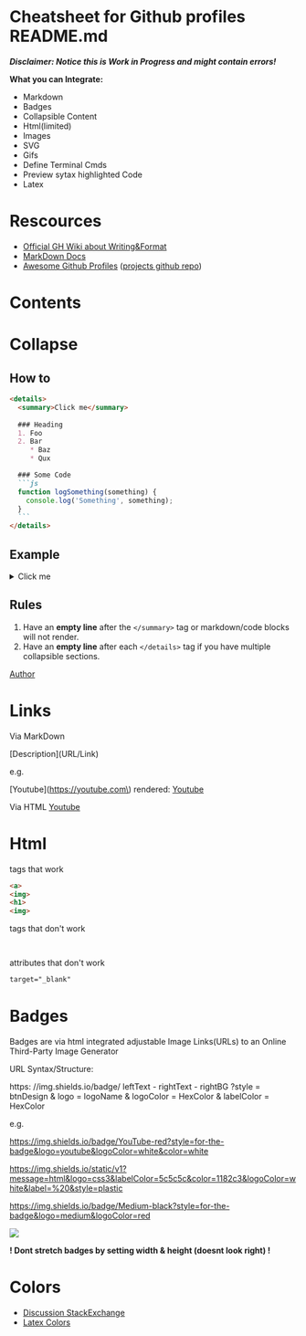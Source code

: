 # Cheatsheet for Github profiles README.md

***Disclaimer: Notice this is Work in Progress and might contain errors!***

**What you can Integrate:**
- Markdown
- Badges
- Collapsible Content
- Html(limited)
- Images
- SVG
- Gifs
- Define Terminal Cmds
- Preview sytax highlighted Code
- Latex
 
# Rescources

- [Official GH Wiki about Writing&Format](https://docs.github.com/en/get-started/writing-on-github)
- [MarkDown Docs](https://www.markdownguide.org/)
- [Awesome Github Profiles](https://zzetao.github.io/awesome-github-profile/) \([projects github repo](https://github.com/abhisheknaiidu/awesome-github-profile-readme)\)

# Contents

# Collapse

## How to
````md
<details>
  <summary>Click me</summary>
  
  ### Heading
  1. Foo
  2. Bar
     * Baz
     * Qux

  ### Some Code
  ```js
  function logSomething(something) {
    console.log('Something', something);
  }
  ```
</details>
````

## Example
<details>
    <summary>Click me</summary>

  ### Heading
  1. Foo
  2. Bar
     * Baz
     * Qux
     
  ### Some Code
  ```js
  function logSomething(something) {
    console.log('Something', something);
  }
  ```
</details>

## Rules
1. Have an **empty line** after the `</summary>` tag or markdown/code blocks will not render.
1. Have an **empty line** after each `</details>` tag if you have multiple collapsible sections.

[Author](https://gist.github.com/pierrejoubert73/902cc94d79424356a8d20be2b382e1ab)

# Links

Via MarkDown

\[Description\]\(URL/Link\)

e.g.

\[Youtube\]\(https://youtube.com\) rendered: [Youtube](https://youtube.com)

Via HTML
<a href="https://youtube.com">Youtube</a>

# Html

tags that work
```html
<a>
<img>
<h1>
<img>
```


tags that don't work
```html
	
```

attributes that don't work
```html
target="_blank"
```

# Badges
 
Badges are via html integrated adjustable Image Links(URLs) to an Online Third-Party Image Generator

URL Syntax/Structure:

https: //img.shields.io/badge/ leftText - rightText - rightBG 
?style       = btnDesign
&
logo        = logoName
&
logoColor   = HexColor
&
labelColor  = HexColor

e.g.

https://img.shields.io/badge/YouTube-red?style=for-the-badge&logo=youtube&logoColor=white&color=white

https://img.shields.io/static/v1?message=html&logo=css3&labelColor=5c5c5c&color=1182c3&logoColor=white&label=%20&style=plastic

https://img.shields.io/badge/Medium-black?style=for-the-badge&logo=medium&logoColor=red

<img src="https://img.shields.io/badge/Bootstrap-informational?style=flat-square&logo=bootstrap&color=003B57" />

**! Dont stretch badges by setting width & height (doesnt look right) !**

# Colors

- [Discussion StackExchange](https://stackoverflow.com/questions/11509830/how-to-add-color-to-githubs-readme-md-file#answer-73613791)
- [Latex Colors](https://en.wikibooks.org/wiki/LaTeX/Colors)
